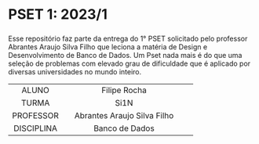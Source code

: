 # PSET 1: 2023/1



##### 
Esse repositório faz parte da entrega do 1° PSET solicitado pelo professor Abrantes Araujo Silva Filho que leciona a matéria de Design e Desenvolvimento de Banco de Dados. Um Pset nada mais é do que uma seleção de problemas com elevado grau de dificuldade que é aplicado por diversas universidades no mundo inteiro.

|            |   |                             |   |   |
|:----------:|:---:|:--------------------:|:---:|:---:|
| ALUNO      |   | Filipe Rocha                |   |   |
| TURMA      |   | Si1N                        |   |   |
| PROFESSOR  |   | Abrantes Araujo Silva Filho |   |   |
| DISCIPLINA |   | Banco de Dados              |   |   |

